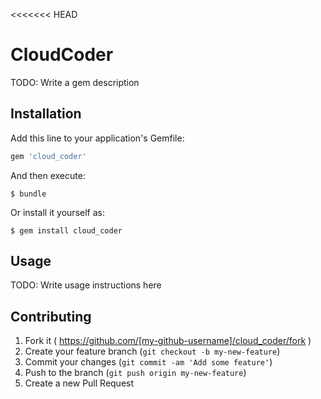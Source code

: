<<<<<<< HEAD
# CloudCoder

TODO: Write a gem description

## Installation

Add this line to your application's Gemfile:

```ruby
gem 'cloud_coder'
```

And then execute:

    $ bundle

Or install it yourself as:

    $ gem install cloud_coder

## Usage

TODO: Write usage instructions here

## Contributing

1. Fork it ( https://github.com/[my-github-username]/cloud_coder/fork )
2. Create your feature branch (`git checkout -b my-new-feature`)
3. Commit your changes (`git commit -am 'Add some feature'`)
4. Push to the branch (`git push origin my-new-feature`)
5. Create a new Pull Request


